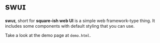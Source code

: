 
# swᴜɪ

**swᴜɪ**, short for **square-ish web UI** is a simple web framework-type thing. It includes some components with default styling that you can use.

Take a look at the demo page at `demo.html`.
